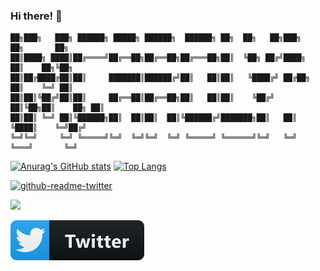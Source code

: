 ### Hi there! 👋

```
██╗███╗   ███╗ ██████╗ █████╗ ██████╗  ██████╗ ██╗  ██╗   ██╗███╗   ██╗       ██╗ 
██║████╗ ████║██╔════╝██╔══██╗██╔══██╗██╔═══██╗██║  ╚██╗ ██╔╝████╗  ██║    ██╗╚██╗
██║██╔████╔██║██║     ███████║██████╔╝██║   ██║██║   ╚████╔╝ ██╔██╗ ██║    ╚═╝ ██║
██║██║╚██╔╝██║██║     ██╔══██║██╔══██╗██║   ██║██║    ╚██╔╝  ██║╚██╗██║    ██╗ ██║
██║██║ ╚═╝ ██║╚██████╗██║  ██║██║  ██║╚██████╔╝███████╗██║   ██║ ╚████║    ╚═╝██╔╝
╚═╝╚═╝     ╚═╝ ╚═════╝╚═╝  ╚═╝╚═╝  ╚═╝ ╚═════╝ ╚══════╝╚═╝   ╚═╝  ╚═══╝       ╚═╝ 
```

<!---
```
██ ███    ███  ██████  █████  ██████   ██████  ██      ██    ██ ███    ██        ██  
██ ████  ████ ██      ██   ██ ██   ██ ██    ██ ██       ██  ██  ████   ██     ██  ██ 
██ ██ ████ ██ ██      ███████ ██████  ██    ██ ██        ████   ██ ██  ██         ██ 
██ ██  ██  ██ ██      ██   ██ ██   ██ ██    ██ ██         ██    ██  ██ ██     ██  ██ 
██ ██      ██  ██████ ██   ██ ██   ██  ██████  ███████    ██    ██   ████        ██  
```
--->

[![Anurag's GitHub stats](https://github-readme-stats.vercel.app/api?username=imcarolyn&show_icons=true&bg_color=45,ed90e9BF,4acff6BF&text_color=fff&title_color=fff&border_color=000)](https://github.com/anuraghazra/github-readme-stats)
[![Top Langs](https://github-readme-stats.vercel.app/api/top-langs/?username=imcarolyn&layout=compact&bg_color=45,4acff6,ed90e9&text_color=fff&title_color=fff&border_color=000)](https://github.com/anuraghazra/github-readme-stats)

[![github-readme-twitter](https://github-readme-twitter.gazf.vercel.app/api?id=heyimcarolyn)](https://github.com/gazf/github-readme-twitter)

![](https://dcbadge.vercel.app/api/shield/144256378154909696)
<p align="left">

 <a href="https://www.twitter.com/heyimcarolyn">
    <img src="https://raw.githubusercontent.com/MikeCodesDotNET/ColoredBadges/4a38660afb7be89a6032218589b4454a1285c7f8/svg/social/twitter.svg" alt="example badge" style="vertical-align:top margin:6px 4px">
  </a>  
 </p>


<!--
**imcarolyn/imcarolyn** is a ✨ _special_ ✨ repository because its `README.md` (this file) appears on your GitHub profile.

Here are some ideas to get you started:

- 🔭 I’m currently working on ...
- 🌱 I’m currently learning ...
- 👯 I’m looking to collaborate on ...
- 🤔 I’m looking for help with ...
- 💬 Ask me about ...
- 📫 How to reach me: ...
- 😄 Pronouns: ...
- ⚡ Fun fact: ...
-->
